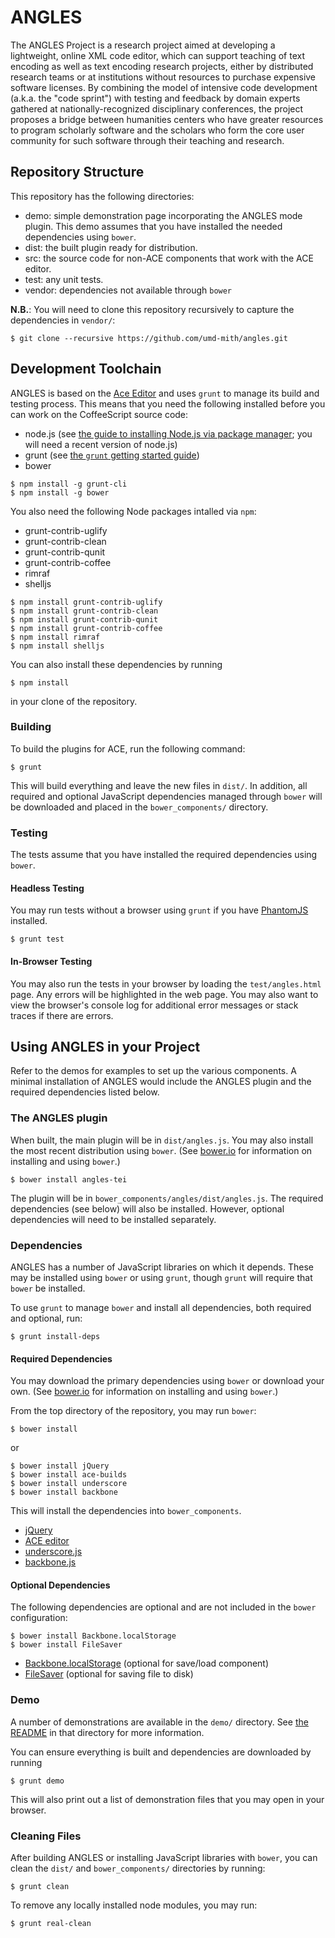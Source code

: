 # ANGLES

The ANGLES Project is a research project aimed at developing a 
lightweight, online XML code editor, which can support teaching of 
text encoding as well as text encoding research projects, either by 
distributed research teams or at institutions without resources to 
purchase expensive software licenses. By combining the model of 
intensive code development (a.k.a. the "code sprint") with testing 
and feedback by domain experts gathered at nationally-recognized 
disciplinary conferences, the project proposes a bridge between 
humanities centers who have greater resources to program scholarly 
software and the scholars who form the core user community for such 
software through their teaching and research.

## Repository Structure

This repository has the following directories:

* demo: simple demonstration page incorporating the ANGLES mode plugin. This demo assumes that you have installed the needed dependencies using `bower`.
* dist: the built plugin ready for distribution.
* src: the source code for non-ACE components that work with the ACE editor.
* test: any unit tests.
* vendor: dependencies not available through `bower`

**N.B.**: You will need to clone this repository recursively to capture the dependencies in `vendor/`:

```
$ git clone --recursive https://github.com/umd-mith/angles.git
```

## Development Toolchain

ANGLES is based on the [Ace Editor](http://ace.ajax.org/) and uses `grunt`
to manage its build and testing process. This means that
you need the following installed before you can work on the CoffeeScript
source code:

* node.js (see [the guide to installing Node.js via package manager](https://github.com/joyent/node/wiki/Installing-Node.js-via-package-manager); you will need a recent version of node.js)
* grunt (see [the `grunt` getting started guide](http://gruntjs.com/getting-started))
* bower

```
$ npm install -g grunt-cli
$ npm install -g bower
```

You also need the following Node packages intalled via `npm`:

* grunt-contrib-uglify
* grunt-contrib-clean
* grunt-contrib-qunit
* grunt-contrib-coffee
* rimraf
* shelljs

```
$ npm install grunt-contrib-uglify
$ npm install grunt-contrib-clean
$ npm install grunt-contrib-qunit
$ npm install grunt-contrib-coffee
$ npm install rimraf
$ npm install shelljs
```

You can also install these dependencies by running

```
$ npm install
```

in your clone of the repository.

### Building

To build the plugins for ACE, run the following command:

```
$ grunt
```

This will build everything and leave the new files in `dist/`. In addition, all required and optional JavaScript dependencies managed through `bower` will be downloaded and placed in the `bower_components/` directory.

### Testing

The tests assume that you have installed the required dependencies using `bower`.

#### Headless Testing

You may run tests without a browser using `grunt` if you have [PhantomJS](http://phantomjs.org/) installed.

```
$ grunt test
```

#### In-Browser Testing

You may also run the tests in your browser by loading the `test/angles.html` page. Any errors will be highlighted in the web page. You may also want to view the browser's console log for additional error messages or stack traces if there are errors.
## Using ANGLES in your Project

Refer to the demos for examples to set up the various components. A minimal installation of ANGLES would include the ANGLES plugin and the required dependencies listed below.

### The ANGLES plugin

When built, the main plugin will be in `dist/angles.js`. You may also install the most recent distribution using `bower`. (See [bower.io](http://bower.io/#installing-bower) for information on installing and using `bower`.)

```
$ bower install angles-tei
```

The plugin will be in `bower_components/angles/dist/angles.js`. The required dependencies (see below) will also be installed. However, optional dependencies will need to be installed separately.

### Dependencies

ANGLES has a number of JavaScript libraries on which it depends. These may be installed using `bower` or using `grunt`, though `grunt` will require that `bower` be installed.

To use `grunt` to manage `bower` and install all dependencies, both required and optional, run:

```
$ grunt install-deps
```

#### Required Dependencies

You may download the primary dependencies using `bower` or download your own. (See [bower.io](http://bower.io/#installing-bower) for information on installing and using `bower`.)

From the top directory of the repository, you may run `bower`:

```
$ bower install
```

or

```
$ bower install jQuery
$ bower install ace-builds
$ bower install underscore
$ bower install backbone
```

This will install the dependencies into `bower_components`.

* [jQuery](https://jquery.com/)
* [ACE editor](http://ace.c9.io/)
* [underscore.js](http://underscorejs.org/)
* [backbone.js](http://backbonejs.org/)

#### Optional Dependencies

The following dependencies are optional and are not included in the `bower` configuration:

```
$ bower install Backbone.localStorage
$ bower install FileSaver
```

* [Backbone.localStorage](https://github.com/jeromegn/Backbone.localStorage) (optional for save/load component)
* [FileSaver](https://github.com/eligrey/FileSaver.js) (optional for saving file to disk)

### Demo

A number of demonstrations are available in the `demo/` directory. See [the README](./demo/README.md) in that directory for more information.

You can ensure everything is built and dependencies are downloaded by running

```
$ grunt demo
```

This will also print out a list of demonstration files that you may open in your browser.

### Cleaning Files

After building ANGLES or installing JavaScript libraries with `bower`, you can clean the `dist/` and `bower_components/` directories by running:

```
$ grunt clean
```

To remove any locally installed node modules, you may run:

```
$ grunt real-clean
```